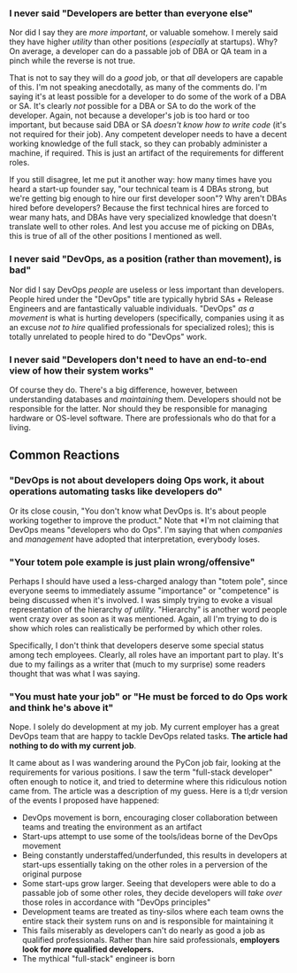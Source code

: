 ### I never said "Developers are better than everyone else"

Nor did I say they are *more important*, or valuable somehow. I merely said they have higher *utility* than other positions 
(*especially* at startups). Why? On average, a developer can do a passable job of DBA or QA team in a pinch while the reverse is not true. 

That is not to say they will do a *good* job, or that *all* developers are capable of this. 
I'm not speaking anecdotally, as many of the comments do.  I'm saying it's at least possible for a developer to do some of the work of a
DBA or SA. It's clearly *not* possible for a DBA or SA to do the work of the developer. Again, not because a developer's job is too hard or too important,
but because said DBA or SA *doesn't know how to write code* (it's not required for their job). Any competent developer needs to have a 
decent working knowledge of the full stack, so they can probably administer a
machine, if required. This is just an artifact of the requirements for different
roles.

If you still disagree, let me put it another way: how many times have you heard
a start-up founder say, "our technical team is 4 DBAs strong, but we're getting
big enough to hire our first developer soon"? Why aren't DBAs hired before
developers? Because the first technical hires are forced to wear many hats, and
DBAs have very specialized knowledge that doesn't translate well to other roles.
And lest you accuse me of picking on DBAs, this is true of all of the other
positions I mentioned as well.

### I never said "DevOps, as a position (rather than movement), is bad"

Nor did I say DevOps *people* are useless or less important than developers. People hired under the "DevOps" title are typically hybrid
SAs + Release Engineers and are fantastically valuable individuals. "DevOps" *as a movement* is what is hurting 
developers (specifically, companies using it as an excuse *not to hire* qualified professionals for specialized roles); this is 
totally unrelated to people hired to do "DevOps" work.  

### I never said "Developers don't need to have an end-to-end view of how their system works"

Of course they do. There's a big difference, however, between understanding databases and *maintaining* them.
Developers should not be responsible for the latter. Nor should they be
responsible for managing hardware or OS-level software. There are professionals
who do that for a living.

## Common Reactions

### "DevOps is not about developers doing Ops work, it about operations automating tasks like developers do"

Or its close cousin, "You don't know what DevOps is. It's about people working together to improve the product." Note that *I'm not claiming
that DevOps means "developers who do Ops". I'm saying that when *companies* and *management* have adopted that interpretation, everybody loses.

### "Your totem pole example is just plain wrong/offensive"

Perhaps I should have used a less-charged analogy than "totem pole", since
everyone seems to immediately assume "importance" or "competence" is being
discussed when it's involved. I was simply trying to evoke a visual
representation of the hierarchy *of utility*. "Hierarchy" is another word people
went crazy over as soon as it was mentioned. Again, all I'm trying to do is show
which roles can realistically be performed by which other roles.

Specifically, I don't think that developers deserve some special status among
tech employees. Clearly, all roles have an important part to play. It's due to
my failings as a writer that (much to my surprise) some readers thought that was
what I was saying.

### "You must hate your job" or "He must be forced to do Ops work and think he's above it"

Nope. I solely do development at my job. My current employer has a great DevOps
team that are happy to tackle DevOps related tasks. **The article had nothing to
do with my current job**. 
    
It came about as I was wandering around the PyCon job fair, looking at the requirements for various positions. I saw the term
"full-stack developer" often enough to notice it, and tried to determine where this ridiculous notion came from. 
The article was a description of my guess. Here is a tl;dr version of the events
I proposed have happened:

* DevOps movement is born, encouraging closer collaboration between teams and
  treating the environment as an artifact
* Start-ups attempt to use some of the tools/ideas borne of the DevOps movement
* Being constantly understaffed/underfunded, this results in developers at
  start-ups essentially taking on the other roles in a perversion of the
  original purpose
* Some start-ups grow larger. Seeing that developers were able to do a
  passable job of some other roles, they decide developers will *take over*
  those roles in accordance with "DevOps principles"
* Development teams are treated as tiny-silos where each team owns the entire
  stack their system runs on and is responsible for maintaining it
* This fails miserably as developers can't do nearly as good a job as qualified
  professionals. Rather than hire said professionals, **employers look for *more* qualified developers.**
* The mythical "full-stack" engineer is born

